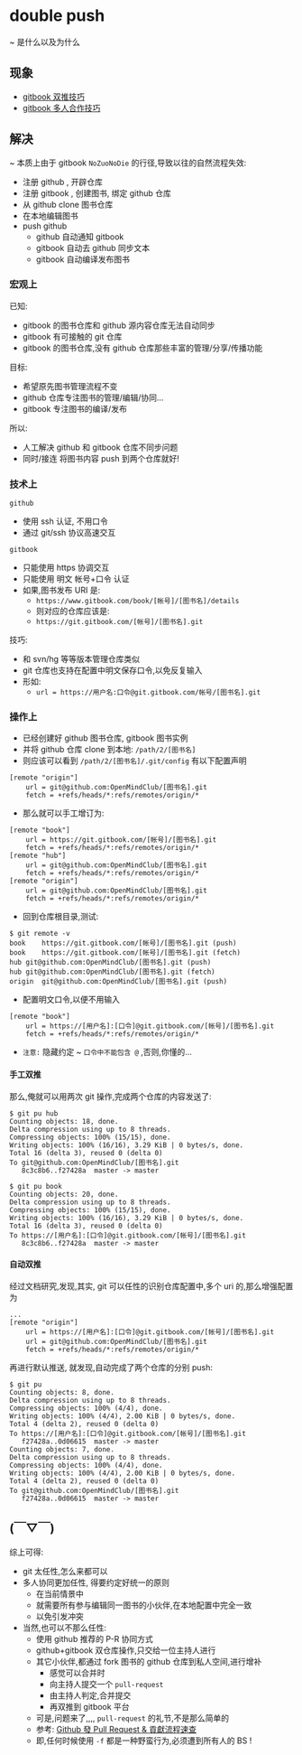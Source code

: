 # double push
~ 是什么以及为什么

## 现象

- [gitbook 双推技巧](https://github.com/OpenMindClub/OMOOC.py/wiki/gitbook_double_push)
- [gitbook 多人合作技巧](https://github.com/OpenMindClub/OMOOC.py/wiki/collaborate)

## 解决
~ 本质上由于 gitbook `NoZuoNoDie` 的行径,导致以往的自然流程失效:

- 注册 github , 开辟仓库
- 注册 gitbook , 创建图书, 绑定 github 仓库
- 从 github clone 图书仓库
- 在本地编辑图书
- push github
    + github 自动通知 gitbook
    + gitbook 自动去 github 同步文本
    + gitbook 自动编译发布图书

### 宏观上

已知:

- gitbook 的图书仓库和 github 源内容仓库无法自动同步
- gitbook 有可接触的 git 仓库
- gitbook 的图书仓库,没有 github 仓库那些丰富的管理/分享/传播功能

目标:

- 希望原先图书管理流程不变
- github 仓库专注图书的管理/编辑/协同...
- gitbook 专注图书的编译/发布

所以:

- 人工解决 github 和 gitbook 仓库不同步问题
- 同时/接连 将图书内容 push 到两个仓库就好!


### 技术上

`github`

- 使用 ssh 认证, 不用口令
- 通过 git/ssh 协议高速交互

`gitbook`

- 只能使用 https 协调交互
- 只能使用 明文 帐号+口令 认证
- 如果,图书发布 URI 是:
    + `https://www.gitbook.com/book/[帐号]/[图书名]/details`
    + 则对应的仓库应该是:
    + `https://git.gitbook.com/[帐号]/[图书名].git`

技巧:

- 和 svn/hg 等等版本管理仓库类似
- git 仓库也支持在配置中明文保存口令,以免反复输入
- 形如:
    + `url = https://用户名:口令@git.gitbook.com/帐号/[图书名].git`


### 操作上

- 已经创建好 github 图书仓库, gitbook 图书实例
- 并将 github 仓库 clone 到本地: `/path/2/[图书名]`
- 则应该可以看到 `/path/2/[图书名]/.git/config` 有以下配置声明


```
[remote "origin"]
    url = git@github.com:OpenMindClub/[图书名].git
    fetch = +refs/heads/*:refs/remotes/origin/*
```

- 那么就可以手工增订为:

```
[remote "book"]
    url = https://git.gitbook.com/[帐号]/[图书名].git
    fetch = +refs/heads/*:refs/remotes/origin/*
[remote "hub"]
    url = git@github.com:OpenMindClub/[图书名].git
    fetch = +refs/heads/*:refs/remotes/origin/*
[remote "origin"]
    url = git@github.com:OpenMindClub/[图书名].git
    fetch = +refs/heads/*:refs/remotes/origin/*
```

- 回到仓库根目录,测试:

```
$ git remote -v
book    https://git.gitbook.com/[帐号]/[图书名].git (push)
book    https://git.gitbook.com/[帐号]/[图书名].git (fetch)
hub git@github.com:OpenMindClub/[图书名].git (push)
hub git@github.com:OpenMindClub/[图书名].git (fetch)
origin  git@github.com:OpenMindClub/[图书名].git (push)
```


- 配置明文口令,以便不用输入

```
[remote "book"]
    url = https://[用户名]:[口令]@git.gitbook.com/[帐号]/[图书名].git
    fetch = +refs/heads/*:refs/remotes/origin/*
```


- `注意:` 隐藏约定 ~ `口令中不能包含 @` ,否则,你懂的...


#### 手工双推

那么,俺就可以用两次 git 操作,完成两个仓库的内容发送了:

```
$ git pu hub
Counting objects: 18, done.
Delta compression using up to 8 threads.
Compressing objects: 100% (15/15), done.
Writing objects: 100% (16/16), 3.29 KiB | 0 bytes/s, done.
Total 16 (delta 3), reused 0 (delta 0)
To git@github.com:OpenMindClub/[图书名].git
   8c3c8b6..f27428a  master -> master

$ git pu book
Counting objects: 20, done.
Delta compression using up to 8 threads.
Compressing objects: 100% (15/15), done.
Writing objects: 100% (16/16), 3.29 KiB | 0 bytes/s, done.
Total 16 (delta 3), reused 0 (delta 0)
To https://[用户名]:[口令]@git.gitbook.com/[帐号]/[图书名].git
   8c3c8b6..f27428a  master -> master

```

#### 自动双推

经过文档研究,发现,其实, git 可以任性的识别仓库配置中,多个 uri 的,那么增强配置为

```
...
[remote "origin"]
    url = https://[用户名]:[口令]@git.gitbook.com/[帐号]/[图书名].git
    url = git@github.com:OpenMindClub/[图书名].git
    fetch = +refs/heads/*:refs/remotes/origin/*
```

再进行默认推送, 就发现,自动完成了两个仓库的分别 push:

```
$ git pu
Counting objects: 8, done.
Delta compression using up to 8 threads.
Compressing objects: 100% (4/4), done.
Writing objects: 100% (4/4), 2.00 KiB | 0 bytes/s, done.
Total 4 (delta 2), reused 0 (delta 0)
To https://[用户名]:[口令]@git.gitbook.com/[帐号]/[图书名].git
   f27428a..0d06615  master -> master
Counting objects: 7, done.
Delta compression using up to 8 threads.
Compressing objects: 100% (4/4), done.
Writing objects: 100% (4/4), 2.00 KiB | 0 bytes/s, done.
Total 4 (delta 2), reused 0 (delta 0)
To git@github.com:OpenMindClub/[图书名].git
   f27428a..0d06615  master -> master

```



## (￣▽￣)

综上可得:

- git 太任性,怎么来都可以
- 多人协同更加任性, 得要约定好统一的原则
    + 在当前情景中
    + 就需要所有参与编辑同一图书的小伙伴,在本地配置中完全一致
    + 以免引发冲突
- 当然,也可以不那么任性:
    + 使用 github 推荐的 P-R 协同方式
    + github+gitbook 双仓库操作,只交给一位主持人进行
    + 其它小伙伴,都通过 fork 图书的 github 仓库到私人空间,进行增补
        * 感觉可以合并时
        * 向主持人提交一个 `pull-request` 
        * 由主持人判定,合并提交
        * 再双推到 gitbook 平台
    + 可是,问题来了,,,, `pull-request` 的礼节,不是那么简单的
    + 参考: [Github 發 Pull Request & 貢獻流程速查](http://scm.zoomquiet.io/data/20131009223931/index.html)
    + 即,任何时候使用 `-f` 都是一种野蛮行为,必须遭到所有人的 BS !
